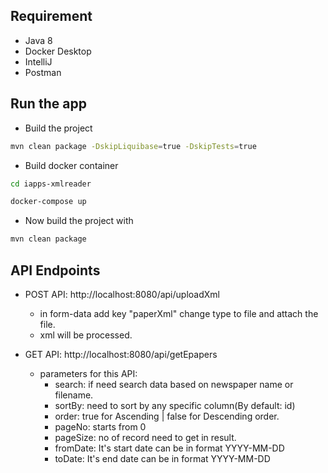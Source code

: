 ## Requirement

- Java 8
- Docker Desktop
- IntelliJ
- Postman

## Run the app

- Build the project
```sh
mvn clean package -DskipLiquibase=true -DskipTests=true
```
- Build docker container
```sh
cd iapps-xmlreader
```
```sh
docker-compose up
```
- Now build the project with
```sh
mvn clean package
```
## API Endpoints
- POST API: http://localhost:8080/api/uploadXml
    - in form-data add key "paperXml" change type to file and attach the file.
    - xml will be processed.

- GET API: http://localhost:8080/api/getEpapers
    - parameters for this API:
        - search: if need search data based on newspaper name or filename.
        - sortBy: need to sort by any specific column(By default: id)
        - order: true for Ascending | false for Descending order.
        - pageNo: starts from 0
        - pageSize: no of record need to get in result. 
        - fromDate: It's start date can be in format YYYY-MM-DD
        - toDate: It's end date can be in format YYYY-MM-DD
